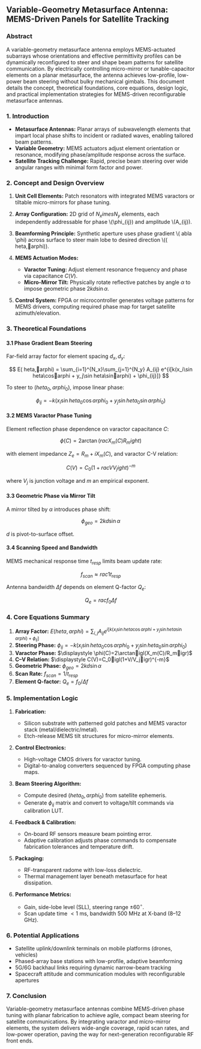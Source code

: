 ## Variable-Geometry Metasurface Antenna: MEMS-Driven Panels for Satellite Tracking

### Abstract

A variable-geometry metasurface antenna employs MEMS-actuated subarrays whose orientations and effective permittivity profiles can be dynamically reconfigured to steer and shape beam patterns for satellite communication. By electrically controlling micro-mirror or tunable-capacitor elements on a planar metasurface, the antenna achieves low-profile, low-power beam steering without bulky mechanical gimbals. This document details the concept, theoretical foundations, core equations, design logic, and practical implementation strategies for MEMS-driven reconfigurable metasurface antennas.

### 1. Introduction

* **Metasurface Antennas:** Planar arrays of subwavelength elements that impart local phase shifts to incident or radiated waves, enabling tailored beam patterns.
* **Variable Geometry:** MEMS actuators adjust element orientation or resonance, modifying phase/amplitude response across the surface.
* **Satellite Tracking Challenge:** Rapid, precise beam steering over wide angular ranges with minimal form factor and power.

### 2. Concept and Design Overview

1. **Unit Cell Elements:** Patch resonators with integrated MEMS varactors or tiltable micro-mirrors for phase tuning.
2. **Array Configuration:** 2D grid of $N_x	imes N_y$ elements, each independently addressable for phase \\(\phi\_{ij}) and amplitude \\(A\_{ij}).
3. **Beamforming Principle:** Synthetic aperture uses phase gradient \\(
   abla \phi) across surface to steer main lobe to desired direction \\((	heta,arphi)).
4. **MEMS Actuation Modes:**

   * **Varactor Tuning:** Adjust element resonance frequency and phase via capacitance $C(V)$.
   * **Micro-Mirror Tilt:** Physically rotate reflective patches by angle $\alpha$ to impose geometric phase $2k d \sin\alpha$.
5. **Control System:** FPGA or microcontroller generates voltage patterns for MEMS drivers, computing required phase map for target satellite azimuth/elevation.

### 3. Theoretical Foundations

#### 3.1 Phase Gradient Beam Steering

Far-field array factor for element spacing $d_x,d_y$:

$$
E(	heta,arphi) = \sum_{i=1}^{N_x}\sum_{j=1}^{N_y} A_{ij} e^{i[k(x_i\sin	heta\cosarphi + y_j\sin	heta\sinarphi) + \phi_{ij}]}
$$

To steer to $(	heta_0,arphi_0)$, impose linear phase:

$$
\phi_{ij} = -k(x_i\sin	heta_0\cosarphi_0 + y_j\sin	heta_0\sinarphi_0)
$$

#### 3.2 MEMS Varactor Phase Tuning

Element reflection phase dependence on varactor capacitance $C$:

$$
\phi(C) = 2\arctan\left(rac{X_m(C)}{R_m}
ight)
$$

with element impedance $Z_e = R_m + iX_m(C)$, and varactor C-V relation:

$$
C(V) = C_0\left(1 + rac{V}{V_j}
ight)^{-m}
$$

where $V_j$ is junction voltage and $m$ an empirical exponent.

#### 3.3 Geometric Phase via Mirror Tilt

A mirror tilted by $\alpha$ introduces phase shift:

$$
\phi_{geo} = 2k d\sin\alpha
$$

$d$ is pivot-to-surface offset.

#### 3.4 Scanning Speed and Bandwidth

MEMS mechanical response time $t_{resp}$ limits beam update rate:

$$
f_{scan} \approx rac{1}{t_{resp}}
$$

Antenna bandwidth $\Delta f$ depends on element Q-factor $Q_e$:

$$
Q_e = rac{f_0}{\Delta f}
$$

### 4. Core Equations Summary

1. **Array Factor:**
   $\displaystyle E(	heta,arphi)=\sum_{i,j}A_{ij}e^{i[k(x_i\sin	heta\cosarphi+y_j\sin	heta\sinarphi)+\phi_{ij}]}$
2. **Steering Phase:**
   $\displaystyle\phi_{ij}=-k(x_i\sin	heta_0\cosarphi_0+y_j\sin	heta_0\sinarphi_0)$
3. **Varactor Phase:**
   $\displaystyle \phi(C)=2\arctanigl(X_m(C)/R_migr)$
4. **C–V Relation:**
   $\displaystyle C(V)=C_0igl(1+V/V_jigr)^{-m}$
5. **Geometric Phase:**
   $\displaystyle \phi_{geo}=2kd\sin\alpha$
6. **Scan Rate:**
   $\displaystyle f_{scan}=1/t_{resp}$
7. **Element Q-factor:**
   $\displaystyle Q_e=f_0/\Delta f$

### 5. Implementation Logic

1. **Fabrication:**

   * Silicon substrate with patterned gold patches and MEMS varactor stack (metal/dielectric/metal).
   * Etch-release MEMS tilt structures for micro-mirror elements.
2. **Control Electronics:**

   * High-voltage CMOS drivers for varactor tuning.
   * Digital-to-analog converters sequenced by FPGA computing phase maps.
3. **Beam Steering Algorithm:**

   * Compute desired $(	heta_0,arphi_0)$ from satellite ephemeris.
   * Generate $\phi_{ij}$ matrix and convert to voltage/tilt commands via calibration LUT.
4. **Feedback & Calibration:**

   * On-board RF sensors measure beam pointing error.
   * Adaptive calibration adjusts phase commands to compensate fabrication tolerances and temperature drift.
5. **Packaging:**

   * RF-transparent radome with low-loss dielectric.
   * Thermal management layer beneath metasurface for heat dissipation.
6. **Performance Metrics:**

   * Gain, side-lobe level (SLL), steering range $\pm 60^\circ$.
   * Scan update time $<1$ ms, bandwidth $500$ MHz at X-band (8–12 GHz).

### 6. Potential Applications

* Satellite uplink/downlink terminals on mobile platforms (drones, vehicles)
* Phased-array base stations with low-profile, adaptive beamforming
* 5G/6G backhaul links requiring dynamic narrow-beam tracking
* Spacecraft attitude and communication modules with reconfigurable apertures

### 7. Conclusion

Variable-geometry metasurface antennas combine MEMS-driven phase tuning with planar fabrication to achieve agile, compact beam steering for satellite communications. By integrating varactor and micro-mirror elements, the system delivers wide-angle coverage, rapid scan rates, and low-power operation, paving the way for next-generation reconfigurable RF front ends.

